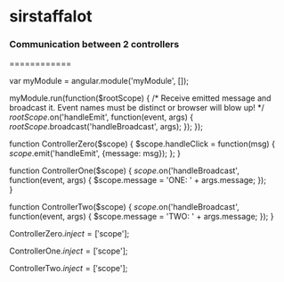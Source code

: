 sirstaffalot
============
### Communication between 2 controllers
============

var myModule = angular.module('myModule', []);

myModule.run(function($rootScope) {
    /*
        Receive emitted message and broadcast it.
        Event names must be distinct or browser will blow up!
    */
    $rootScope.$on('handleEmit', function(event, args) {
        $rootScope.$broadcast('handleBroadcast', args);
    });
});

function ControllerZero($scope) {
    $scope.handleClick = function(msg) {
        $scope.$emit('handleEmit', {message: msg});
    };
}

function ControllerOne($scope) {
    $scope.$on('handleBroadcast', function(event, args) {
        $scope.message = 'ONE: ' + args.message;
    });        
}

function ControllerTwo($scope) {
    $scope.$on('handleBroadcast', function(event, args) {
        $scope.message = 'TWO: ' + args.message;
    });
}

ControllerZero.$inject = ['$scope'];

ControllerOne.$inject = ['$scope'];

ControllerTwo.$inject = ['$scope'];
